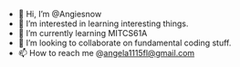- 👋 Hi, I’m @Angiesnow
- 👀 I’m interested in learning interesting things.
- 🌱 I’m currently learning MITCS61A
- 💞️ I’m looking to collaborate on fundamental coding stuff.
- 📫 How to reach me @angela1115fl@gmail.com

<!---
Angiesnow/Angiesnow is a ✨ special ✨ repository because its `README.md` (this file) appears on your GitHub profile.
You can click the Preview link to take a look at your changes.
--->
